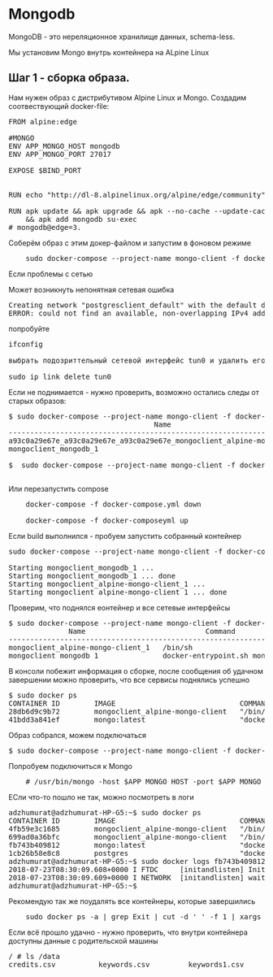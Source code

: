 # Mongodb

MongoDB - это нереляционное хранилище данных, schema-less.

Мы установим Mongo внутрь контейнера на ALpine Linux

## Шаг 1 - сборка образа.

Нам нужен образ с дистрибутивом Alpine Linux и Mongo. Создадим соотвествующий docker-file:

<pre>
FROM alpine:edge

#MONGO
ENV APP_MONGO_HOST mongodb
ENV APP_MONGO_PORT 27017

EXPOSE $BIND_PORT


RUN echo "http://dl-8.alpinelinux.org/alpine/edge/community" >> /etc/apk/repositories

RUN apk update && apk upgrade && apk --no-cache --update-cache add gcc gfortran python python-dev py-pip build-base wget\
    && apk add mongodb su-exec
# mongodb@edge=3.
</pre>

Соберём образ с этим докер-файлом и запустим в фоновом режиме

<pre>
    sudo docker-compose --project-name mongo-client -f docker-compose.yml up --build -d
</pre>

Если проблемы с сетью 

Может возникнуть непонятная сетевая ошибка
<pre>
Creating network "postgresclient_default" with the default driver
ERROR: could not find an available, non-overlapping IPv4 address pool among the defaults to assign to the network
</pre>

попробуйте
<pre>
ifconfig

выбрать подозриттельный сетевой интерфейс tun0 и удалить его

sudo ip link delete tun0
</pre>

Если не поднимается - нужно проверить, возможно остались следы от старых образов:

<pre>
$ sudo docker-compose --project-name mongo-client -f docker-compose.yml ps
                                  Name                                               Command              State       Ports
-----------------------------------------------------------------------------------------------------------------------------
a93c0a29e67e_a93c0a29e67e_a93c0a29e67e_mongoclient_alpine-mongo-client_1   /bin/sh                       Exit 137
mongoclient_mongodb_1                                                      docker-entrypoint.sh mongod   Up         27017/tcp

$  sudo docker-compose --project-name mongo-client -f docker-compose.yml rm --all;

</pre>

Или перезапустить compose
<pre>
    docker-compose -f docker-compose.yml down

    docker-compose -f docker-composeyml up
</pre>

Если build выполнился - пробуем запустить собранный контейнер

<pre>
sudo docker-compose --project-name mongo-client -f docker-compose.yml up -d

Starting mongoclient_mongodb_1 ...
Starting mongoclient_mongodb_1 ... done
Starting mongoclient_alpine-mongo-client_1 ...
Starting mongoclient_alpine-mongo-client_1 ... done
</pre>

Проверим, что поднялся еонтейнер и все сетевые интерфейсы
<pre>
$ sudo docker-compose --project-name mongo-client -f docker-compose.yml ps
              Name                            Command             State     Ports
-----------------------------------------------------------------------------------
mongoclient_alpine-mongo-client_1   /bin/sh                       Up
mongoclient_mongodb_1               docker-entrypoint.sh mongod   Up      27017/tcp
</pre>

В консоли побежит информация о сборке, после сообщения об удачном завершении можно проверить, что все сервисы поднялись успешно

<pre>
$ sudo docker ps
CONTAINER ID        IMAGE                             COMMAND                  CREATED             STATUS              PORTS                      NAMES
28db6d9c9b72        mongoclient_alpine-mongo-client   "/bin/sh"                11 minutes ago      Up 11 minutes                                  mongoclient_alpine-mongo-client_1
41bdd3a841ef        mongo:latest                      "docker-entrypoint.s…"   11 minutes ago      Up 11 minutes       0.0.0.0:27017->27017/tcp   mongoclient_mongodb_1
</pre>

Образ собрался, можем подключаться
<pre>
$ sudo docker-compose --project-name mongo-client -f docker-compose.yml run --rm alpine-client
</pre>

Попробуем подключиться к Mongo
<pre>
    # /usr/bin/mongo -host $APP_MONGO_HOST -port $APP_MONGO_PORT
</pre>

ЕСли что-то пошло не так, можно посмотреть в логи
<pre>
adzhumurat@adzhumurat-HP-G5:~$ sudo docker ps
CONTAINER ID        IMAGE                             COMMAND                  CREATED             STATUS              PORTS               NAMES
4fb59e3c1685        mongoclient_alpine-mongo-client   "/bin/sh"                4 minutes ago       Up 4 minutes                            sleepy_heyrovsky
699ad0a36bfc        mongoclient_alpine-mongo-client   "/bin/sh"                8 minutes ago       Up 4 minutes                            mongoclient_alpine-mongo-client_1
fb743b409812        mongo:latest                      "docker-entrypoint.s…"   20 minutes ago      Up 4 minutes        27017/tcp           mongoclient_mongodb_1
1cb26b58e8c8        postgres                          "docker-entrypoint.s…"   3 days ago          Up 3 days           5432/tcp            netology-postgres
adzhumurat@adzhumurat-HP-G5:~$ sudo docker logs fb743b409812 | tail
2018-07-23T08:30:09.608+0000 I FTDC     [initandlisten] Initializing full-time diagnostic data capture with directory '/data/db/diagnostic.data'
2018-07-23T08:30:09.609+0000 I NETWORK  [initandlisten] waiting for connections on port 27017
adzhumurat@adzhumurat-HP-G5:~$
</pre>

Рекомендую так же поудалять все контейнеры, которые завершились

<pre>
    sudo docker ps -a | grep Exit | cut -d ' ' -f 1 | xargs sudo docker rm
</pre>


Если всё прошло удачно - нужно проверить, что внутри контейнера доступны данные с родительской машины
<pre>
/ # ls /data
credits.csv          keywords.csv         keywords1.csv        links.csv            links_small.csv      movies_metadata.csv  ratings.csv          ratings_small.csv    test.csv             test.json
</pre>